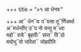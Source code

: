 +++
title = "०१ आ धेनवः"

+++
आ᳓ धेन᳓वः प᳓यसा तू᳓र्णिअर्था  
अ᳓मर्धन्तीर् उ᳓प नो यन्तु म᳓ध्वा  
महो᳓ राये᳓ बृहतीः᳓ सप्त᳓ वि᳓प्रो  
मयोभु᳓वो जरिता᳓ जोहवीति